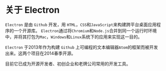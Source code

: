 # 关于 Electron

`Electron` 是由 `Github` 开发，用 `HTML`，`CSS`和`JavaScript`来构建跨平台桌面应用程序的一个开源库。 `Electron`通过将`Chromium`和`Node.js`合并到同一个运行时环境中，并将其打包为`Mac`，`Windows`和`Linux`系统下的应用来实现这一目的。

`Electron` 于2013年作为构建 `Github` 上可编程的文本编辑器`Atom`的框架而被开发出来。这两个项目在2014春季开源。

目前它已成为开源开发者、初创企业和老牌公司常用的开发工具。
